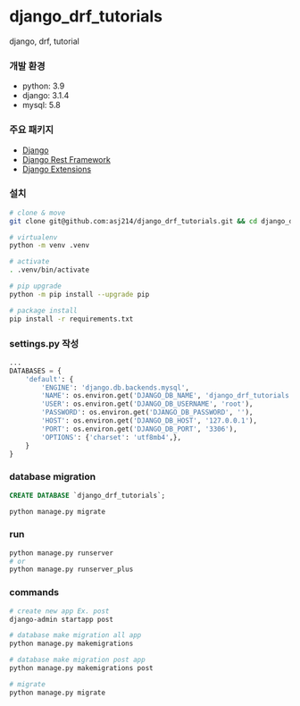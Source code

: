 # django_drf_tutorials  
django, drf, tutorial

### 개발 환경  
- python: 3.9
- django: 3.1.4
- mysql: 5.8

### 주요 패키지  
- [Django](https://docs.djangoproject.com/ko/3.1/intro/)
- [Django Rest Framework](https://www.django-rest-framework.org/)
- [Django Extensions](https://django-extensions.readthedocs.io/en/latest/)

### 설치  
```sh
# clone & move
git clone git@github.com:asj214/django_drf_tutorials.git && cd django_drf_tutorials

# virtualenv
python -m venv .venv

# activate
. .venv/bin/activate

# pip upgrade
python -m pip install --upgrade pip

# package install
pip install -r requirements.txt
```

### settings.py 작성  
```python
...
DATABASES = {
    'default': {
        'ENGINE': 'django.db.backends.mysql',
        'NAME': os.environ.get('DJANGO_DB_NAME', 'django_drf_tutorials'),
        'USER': os.environ.get('DJANGO_DB_USERNAME', 'root'),
        'PASSWORD': os.environ.get('DJANGO_DB_PASSWORD', ''),
        'HOST': os.environ.get('DJANGO_DB_HOST', '127.0.0.1'),
        'PORT': os.environ.get('DJANGO_DB_PORT', '3306'),
        'OPTIONS': {'charset': 'utf8mb4',},
    }
}
```

### database migration  
```sql
CREATE DATABASE `django_drf_tutorials`;
```
```sh
python manage.py migrate
```

### run  
```sh
python manage.py runserver
# or
python manage.py runserver_plus
```

### commands  
```sh
# create new app Ex. post
django-admin startapp post

# database make migration all app
python manage.py makemigrations

# database make migration post app
python manage.py makemigrations post

# migrate
python manage.py migrate
```